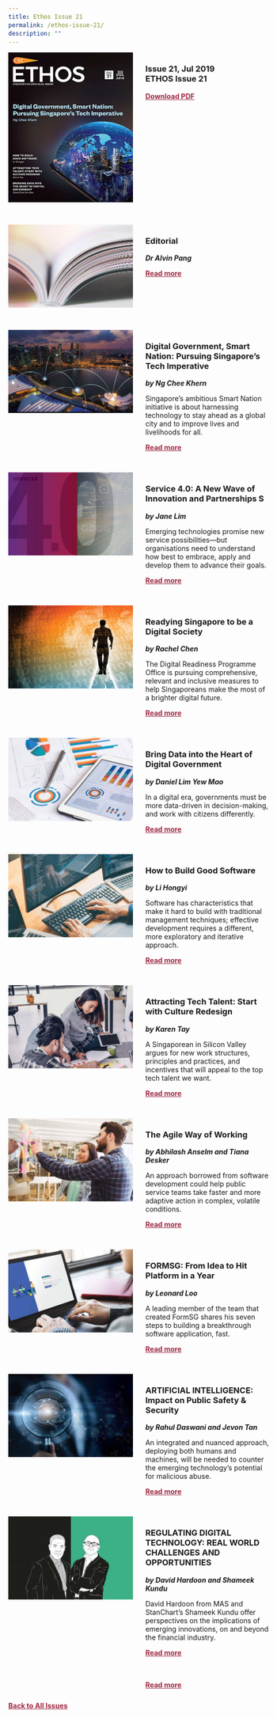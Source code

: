 ```yaml
---
title: Ethos Issue 21
permalink: /ethos-issue-21/
description: ""
---
```

<style>

.back a
{
	color: #9f2943;
	font-weight: bold;
	}
	


.text
{
	width: 50%;
}	
	
.img1 img
{
margin-top:25px;	
}	
	
.img img
{
margin-top:15px;	
}		
	
.button1 a
{
	color: #9f2943;
	font-weight:bold;
}
	

.grid-container {
	display: grid;
	grid-template-columns: 50% 50%;
	grid-column-gap: 5%;
	margin-bottom: 5%;
	}	
	
@media only screen and (max-width: 600px) {
	.grid-container {
		display: block;
	}
}	
</style>
<div class="grid-container">
        <div><img src="/images/Ethos_Thumbnails_Cover/ethosissue21.jpg"></div>
        <div><h3><span class="cat">Issue 21, Jul 2019</span>
            <br>ETHOS Issue 21</h3>	
            <p></p>
            
            
   <div class="button1"><a target="_blank" href="https://file.go.gov.sg/ethos-issue-21.pdf">Download PDF</a></div>
	</div>
   </div>
    
 <br>
 
<div class="grid-container">
	<div><img src="/images/Landing_Banner_Images/tile_editorial.jpg"></div>
	<div>
		<h3>Editorial</h3>
		<b><i>Dr Alvin Pang</i></b>
		<p></p>
	
<div class="button1"><a href="/ethos-issue-21/editorial">Read more</a></div>
</div>
</div> 

 <br>	
<div class="grid-container">
	<div><img src="/images/Cropped_images/Ethos_Issue_21/21_Teaser_Digital_Govt_Smart_Nation.jpg"></div>
	<div>
		<h3>Digital Government, Smart Nation: Pursuing Singapore’s Tech Imperative</h3>
		<b><i>by Ng Chee Khern</i></b>
		<p>Singapore’s ambitious Smart Nation initiative is about harnessing technology to stay ahead as a global city and to improve lives and livelihoods for all.</p>
		<div class="button1"><a href="/ethos-issue-21/digital-government-smart-nation-pursuing-singapore-tech-imperative/">Read more</a></div>
	</div>
</div>
<br>

<div class="grid-container">
	<div><img src="/images/Cropped_images/Ethos_Issue_21/21_Teaser_New_Wave_Innovation.jpg"></div>
	<div>
		<h3>Service 4.0: A New Wave of Innovation and Partnerships S</h3>
		<b><i>by Jane Lim</i></b>
		<p>Emerging technologies promise new service possibilities—but organisations need to understand how best to embrace, apply and develop them to advance their goals.</p>
		<div class="button1"><a href="/ethos-issue-21/services-4-point-0-a-new-wave-of-innovation-and-partnerships/">Read more</a></div>
	</div>
</div>
<br>



<div class="grid-container">
	<div><img src="/images/Cropped_images/Ethos_Issue_21/21_Teaser_Readying_Singapore_Digital_Society.jpg"></div>
	<div>
		<h3>Readying Singapore to be a Digital Society</h3>
		<b><i>by Rachel Chen</i></b>
		<p>The Digital Readiness Programme Office is pursuing comprehensive, relevant and inclusive measures to help Singaporeans make the most of a brighter digital future.</p>
		<div class="button1"><a href="/ethos-issue-21/readying-singapore-to-be-a-digital-society/">Read more</a></div>
	</div>
</div>
<br>
<div class="grid-container">
	<div><img src="/images/Cropped_images/Ethos_Issue_21/21_Teaser_Bringing_Data_Into_Heart_of_Digital_Society.jpg"></div>
	<div>
		<h3>Bring Data into the Heart of Digital Government</h3>
		<b><i>by Daniel Lim Yew Mao</i></b>
		<p>In a digital era, governments must be more data-driven in decision-making, and work with citizens differently.</p>
		<div class="button1"><a href="/ethos-issue-21/bring-data-in-the-heart-of-digital-government/">Read more</a></div>
	</div>
</div>
<br>
<div class="grid-container">
	<div><img src="/images/Cropped_images/Ethos_Issue_21/21_Teaser_How_To_Build_Good_Software.jpg"></div>
	<div>
		<h3>How to Build Good Software</h3>
		<b><i>by Li Hongyi</i></b>
		<p>Software has characteristics that make it hard to build with traditional management techniques; effective development requires a different, more exploratory and iterative approach.</p>
		<div class="button1"><a href="/ethos-issue-21/how-to-build-good-software/">Read more</a></div>
	</div>
</div>
<br>
<div class="grid-container">
	<div><img src="/images/Cropped_images/Ethos_Issue_21/21_Teaser_Attracting_Tech_Talent.jpg"></div>
	<div>
		<h3>Attracting Tech Talent: Start with Culture Redesign</h3>
		<b><i>by Karen Tay</i></b>
		<p>A Singaporean in Silicon Valley argues for new work structures, principles and practices, and incentives that will appeal to the top tech talent we want.</p>
		<div class="button1"><a href="/ethos-issue-21/attracting-tech-talent-start-with-culture-redesign/">Read more</a></div>
	</div>
</div>
<br>
<div class="grid-container">
	<div><img src="/images/Cropped_images/Ethos_Issue_21/21_Teaser_Agile_Way_of_Working.jpg"></div>
	<div>
		<h3>The Agile Way of Working</h3>
		<b><i>by Abhilash Anselm and Tiana Desker</i></b>
		<p>An approach borrowed from software development could help public service teams take faster and more adaptive action in complex, volatile conditions.</p>
		<div class="button1"><a href="/ethos-issue-21/the-agile-way-of-working/">Read more</a></div>
	</div>
</div>
<br>
<div class="grid-container">
	<div><img src="/images/Cropped_images/Ethos_Issue_21/21_Teaser_FormSG_Idea_to_Hit_Platform_in_a_Year.jpg"></div>
	<div>
		<h3>FORMSG: From Idea to Hit Platform in a Year</h3>
		<b><i>by Leonard Loo</i></b>
		<p>A leading member of the team that created FormSG shares his seven steps to building a breakthrough software application, fast.</p>
		<div class="button1"><a href="/ethos-issue-21/formsg-from-idea-to-hit-platform-in-a-year/">Read more</a></div>
	</div>
</div>
<br>
<div class="grid-container">
	<div><img src="/images/Cropped_images/Ethos_Issue_21/21_Teaser_Artificial_Intelligence_ImpactOnPublic.jpg"></div>
	<div>
		<h3>ARTIFICIAL INTELLIGENCE: Impact on Public Safety &amp; Security</h3>
		<b><i>by Rahul Daswani and Jevon Tan</i></b>
		<p>An integrated and nuanced approach, deploying both humans and machines, will be needed to counter the emerging technology’s potential for malicious abuse.</p>
		<div class="button1"><a href="">Read more</a></div>
	</div>
</div>
<br>
<div class="grid-container">
	<div><img src="/images/Cropped_images/Ethos_Issue_21/21_Teaser_Regulating_Digital_Technology.jpg"></div>
	<div>
		<h3>REGULATING DIGITAL TECHNOLOGY: REAL WORLD CHALLENGES AND OPPORTUNITIES</h3>
		<b><i>by David Hardoon and Shameek Kundu</i></b>
		<p>David Hardoon from MAS and StanChart’s Shameek Kundu offer perspectives on the implications of emerging innovations, on and beyond the financial industry.</p>
		<div class="button1"><a href="">Read more</a></div>
	</div>
</div>

<div class="grid-container">
	<div><img src=""></div>
	<div>
		<h3></h3>
		<b><i></i></b>
		<p></p>
		<div class="button1"><a href="">Read more</a></div>
	</div>
</div>

<div class="back">
<a href="/all-issues/">Back to All Issues</a>
</div>